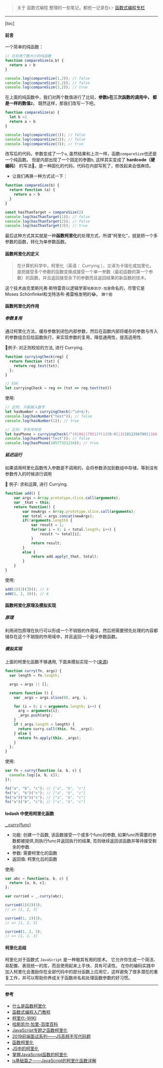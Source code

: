 <!--
 * @Date: 2021-07-20 10:55:52
 * @LastEditors: chuhongguang
-->

> 关于 函数式编程 整理的一些笔记，都统一记录在👉 [函数式编程专栏](https://juejin.cn/column/6980605101874348069)
---
[toc]
#### 前言
一个简单的纯函数：
```js
// 比较两个数大小的纯函数
function compareSize(a,b) {
  return a > b
}

console.log(compareSize(1,2)); // false
console.log(compareSize(2,2)); // false
console.log(compareSize(3,2)); // true
```
在上面的纯函数中，我们对两个数值进行了比较，**参数`b`在三次函数的调用中， 都是一样的数值`2`**。
既然这样，那我们改写一下吧。
```js
function compareSize(a) {
  let b =2
  return a > b
}

console.log(compareSize(1)); // false
console.log(compareSize(2)); // false
console.log(compareSize(3)); // true
```
改写后的代码，参数变成了一个`a`, 虽然结果和上次一样，函数`compareSize`也还是一个纯函数。
但是内部出现了一个固定的参数`b`, 这样其实变成了 **hardcode（硬编码）** 的写法🤯。是一种固化的代码，代码在内部写死了，修改起来会很麻烦。

- 让我们再换一种方式试一下：
```js
function compareSize(b) {
  return function (a) {
    return a > b
  }
}

const hasThanTarget = compareSize(2)
console.log(hasThanTarget(1)); // false
console.log(hasThanTarget(2)); // false
console.log(hasThanTarget(3)); // true
```
最后这种方式其实就是一种**函数柯里化**的处理方式，所谓"柯里化"，就是把一个多参数的函数，转化为单参数函数。
#### 函数柯里化的定义
> 在计算机科学中，柯里化（英语： Currying ），又译为卡瑞化或加里化，是把接受多个参数的函数变换成接受一个单一参数（最初函数的第一个参数）的函数，并且返回接受余下的参数而且返回结果的新函数的技术。

这个技术由克里斯托弗·斯特雷奇以逻辑学家`哈斯凯尔·加里`命名的，尽管它是Moses Schönfinkel和戈特洛布·弗雷格发明的😂。
`蹲个图`
#### 函数柯里化的作用

##### 参数复用
  通过柯里化方法，缓存参数到闭包内部参数，然后在函数内部将缓存的参数与传入的参数组合后给函数执行，来实现参数的复用，降低通用性，提高适用性.

🌰例子: 对正则校验的方法, 进行 Currying.
```js
function curryingCheck(reg) {
  return function (txt) {
    return reg.test(txt);
  };
}

// ES6
let curryingCheck = reg => (txt => reg.test(txt))
```
使用:
```js
// 正则: 只能输入数字
let hasNumber = curryingCheck(/^\d+$/);
console.log(hasNumber("test")); // false
console.log(hasNumber(1)); // true

// 正则: 手机号校验
let hasPhone = curryingCheck(/^(0|86|17951)?(13[0-9]|15[012356789]|166|17[3678]|18[0-9]|14[57])[0-9]{8}$/);
console.log(hasPhone("test")); // false
console.log(hasPhone(18577331234)); // true
```

##### 延迟运行
  如果调用柯里化函数传入参数是不调用的，会将参数添加到数组中存储，等到没有参数传入的时候进行调用

🌰 例子: 求和运算, 进行 Currying.
```js
function add() {
    var args = Array.prototype.slice.call(arguments);
    var _that = this;
    return function() {
        var newArgs = Array.prototype.slice.call(arguments);
        var total = args.concat(newArgs);
        if(!arguments.length) {
            var result = 1;
            for(var i = 0; i < total.length; i++) {
                result *= total[i];
            }
            return result;
        }
        else {
            return add.apply(_that, total);
        }
    }
}

```
使用:
```js
add(1)(2)(3)(); // 6
add(1, 2, 3)(); // 6
```

#### 函数柯里化原理及模拟实现
##### 原理
利用闭包原理在执行可以形成一个不销毁的作用域，然后把需要预先处理的内容都储存在这个不销毁的作用域中，并且返回一个最少参数函数。
##### 模拟实现
上面的柯里化函数不够通用, 下面来模拟实现一个([来源](https://github.com/mqyqingfeng/Blog/issues/42))
```js
function curry(fn, args) {
  var length = fn.length;

  args = args || [];

  return function () {
    var _args = args.slice(0), arg, i;

    for (i = 0; i < arguments.length; i++) {
      arg = arguments[i];
      _args.push(arg);
    }
    if (_args.length < length) {
      return curry.call(this, fn, _args);
    } else {
      return fn.apply(this, _args);
    }
  };
}
```
使用:
```js
var fn = curry(function (a, b, c) {
  console.log([a, b, c]);
});

fn("a", "b", "c"); // ["a", "b", "c"]
fn("a", "b")("c"); // ["a", "b", "c"]
fn("a")("b")("c"); // ["a", "b", "c"]
fn("a")("b", "c"); // ["a", "b", "c"]
```

#### lodash 中使用柯里化函数
[_.curry(func)](https://www.lodashjs.com/docs/lodash.curry#_curryfunc-arityfunclength)
- 功能: 创建一个函数, 该函数接受一个或多个func的参数, 如果func所需要的参数都被提供,则执行func并返回执行的结果, 否则继续返回该函数并等待接受剩余的参数.
- 参数: 需要柯里化的函数
- 返回值: 柯里化后的函数

使用:
```js
var abc = function(a, b, c) {
  return [a, b, c];
};

var curried = _.curry(abc);

curried(1)(2)(3);
// => [1, 2, 3]

curried(1, 2)(3);
// => [1, 2, 3]

curried(1, 2, 3);
// => [1, 2, 3]
```
#### 柯里化总结

柯里化对于函数式 `JavaScript` 是一种极其有用的技术。
它允许你生成一个简洁、易配置、表现统一的库，而且使用起来上手快、具有可读性。
在你的编码实践中加入柯里化会激励你在全部代码中的部分函数上应用它，这样避免了很多潜在的重复工作，并可以帮助你养成关于函数命名和处理函数参数的好习惯。

----
#### 参考
- [什么是函数柯里化](https://www.jianshu.com/p/e4f49823185f)
- [函数式编程入门教程](https://www.ruanyifeng.com/blog/2017/02/fp-tutorial.html)
- [柯里化-WIKI](https://zh.wikipedia.org/wiki/%E6%9F%AF%E9%87%8C%E5%8C%96)
- [哈斯凯尔·加里-百度百科](https://baike.baidu.com/item/%E5%93%88%E6%96%AF%E5%87%AF%E5%B0%94%C2%B7%E5%8A%A0%E9%87%8C/10234416?fr=aladdin)
- [JavaScript专题之函数柯里化](https://github.com/mqyqingfeng/Blog/issues/42)
- [2019前端面试系列——JS高频手写代码题](https://blog.csdn.net/weixin_40902181/article/details/103408806)
- [函数柯里化](https://blog.csdn.net/runner_123/article/details/89598297)
- [JS中的柯里化](https://segmentfault.com/a/1190000012769779)
- [掌握JavaScript函数的柯里化](https://segmentfault.com/a/1190000006096034)
- [js基础篇之——JavaScript的柯里化函数详解](https://www.toutiao.com/i6220924016044016129/?wid=1634302151534)